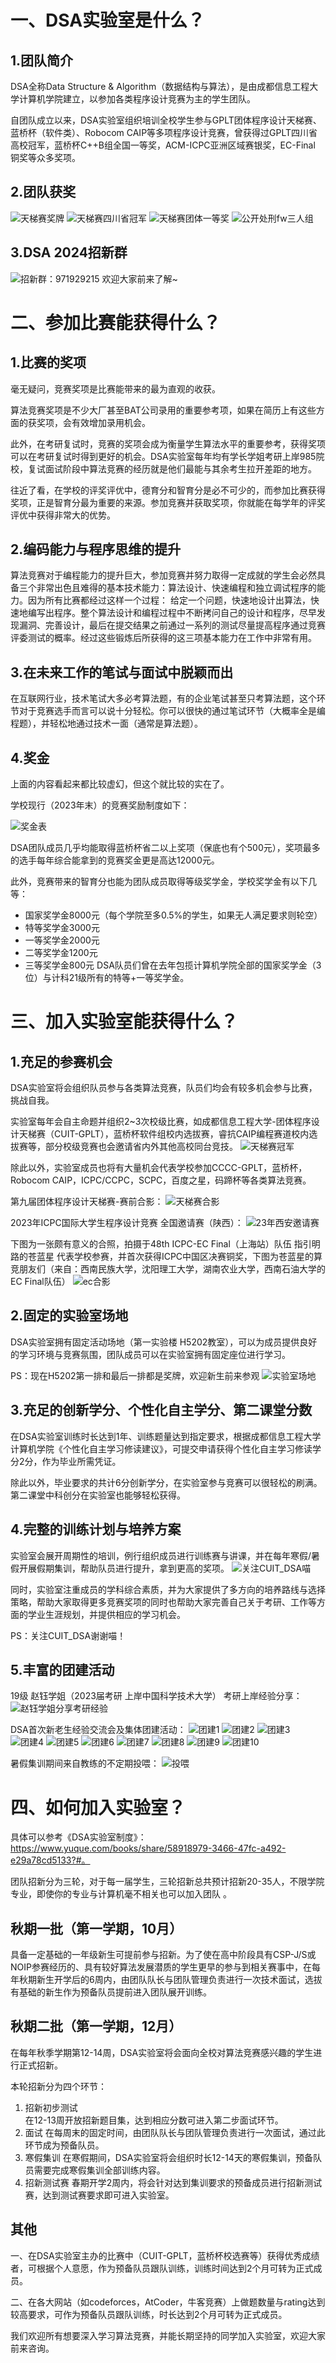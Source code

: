 # 一、DSA实验室是什么？
## 1.团队简介
DSA全称Data Structure & Algorithm（数据结构与算法），是由成都信息工程大学计算机学院建立，以参加各类程序设计竞赛为主的学生团队。

自团队成立以来，DSA实验室组织培训全校学生参与GPLT团体程序设计天梯赛、蓝桥杯（软件类）、Robocom CAIP等多项程序设计竞赛，曾获得过GPLT四川省高校冠军，蓝桥杯C++B组全国一等奖，ACM-ICPC亚洲区域赛银奖，EC-Final 铜奖等众多奖项。
## 2.团队获奖
![天梯赛奖牌](./picture/天梯赛奖牌.jpg)
![天梯赛四川省冠军](./picture/天梯赛四川冠军.png)
![天梯赛团体一等奖](./picture/天梯赛团队一等奖.png)
![公开处刑fw三人组](./picture/公开处刑fw三人组.png)

## 3.DSA 2024招新群
![招新群：971929215](./picture/招新群.jpg)
欢迎大家前来了解~

# 二、参加比赛能获得什么？
## 1.比赛的奖项
毫无疑问，竞赛奖项是比赛能带来的最为直观的收获。

算法竞赛奖项是不少大厂甚至BAT公司录用的重要参考项，如果在简历上有这些方面的获奖项，会有效增加录用机会。

此外，在考研复试时，竞赛的奖项会成为衡量学生算法水平的重要参考，获得奖项可以在考研复试时得到更好的机会。DSA实验室每年均有学长学姐考研上岸985院校，复试面试阶段中算法竞赛的经历就是他们最能与其余考生拉开差距的地方。

往近了看，在学校的评奖评优中，德育分和智育分是必不可少的，而参加比赛获得奖项，正是智育分最为重要的来源。参加竞赛并获取奖项，你就能在每学年的评奖评优中获得非常大的优势。

## 2.编码能力与程序思维的提升
 算法竞赛对于编程能力的提升巨大，参加竞赛并努力取得一定成就的学生会必然具备三个非常出色且难得的基本技术能力：算法设计、快速编程和独立调试程序的能力。因为所有比赛都经过这样一个过程： 给定一个问题，快速地设计出算法，快速地编写出程序。整个算法设计和编程过程中不断拷问自己的设计和程序，尽早发现漏洞、完善设计，最后在提交结果之前通过一系列的测试尽量提高程序通过竞赛评委测试的概率。经过这些锻炼后所获得的这三项基本能力在工作中非常有用。  
## 3.在未来工作的笔试与面试中脱颖而出
在互联网行业，技术笔试大多必考算法题，有的企业笔试甚至只考算法题，这个环节对于竞赛选手而言可以说十分轻松。你可以很快的通过笔试环节（大概率全是编程题），并轻松地通过技术一面（通常是算法题）。  
## 4.奖金
上面的内容看起来都比较虚幻，但这个就比较的实在了。

学校现行（2023年末）的竞赛奖励制度如下：

![奖金表](./picture/奖金表.jpg)

DSA团队成员几乎均能取得蓝桥杯省二以上奖项（保底也有个500元），奖项最多的选手每年综合能拿到的竞赛奖金更是高达12000元。

此外，竞赛带来的智育分也能为团队成员取得等级奖学金，学校奖学金有以下几等：

- 国家奖学金8000元（每个学院至多0.5%的学生，如果无人满足要求则轮空） 
- 特等奖学金3000元
- 一等奖学金2000元
- 二等奖学金1200元
- 三等奖学金800元
DSA队员们曾在去年包揽计算机学院全部的国家奖学金（3位）与计科21级所有的特等+一等奖学金。
# 三、加入实验室能获得什么？
## 1.充足的参赛机会
DSA实验室将会组织队员参与各类算法竞赛，队员们均会有较多机会参与比赛，挑战自我。

实验室每年会自主命题并组织2~3次校级比赛，如成都信息工程大学-团体程序设计天梯赛（CUIT-GPLT），蓝桥杯软件组校内选拔赛，睿抗CAIP编程赛道校内选拔赛等，部分校级竞赛也会邀请省内外其他高校同台竞技。
![天梯赛冠军](./picture/天梯赛冠军.png)

除此以外，实验室成员也将有大量机会代表学校参加CCCC-GPLT，蓝桥杯，Robocom CAIP，ICPC/CCPC，SCPC，百度之星，码蹄杯等各类算法竞赛。

第九届团体程序设计天梯赛-赛前合影：
![天梯赛合影](./picture/天梯赛合影.jpeg)

2023年ICPC国际大学生程序设计竞赛 全国邀请赛（陕西）：
![23年西安邀请赛](./picture/23年西安邀请赛.png)

下图为一张颇有意义的合照，拍摄于48th ICPC-EC Final（上海站）队伍 指引明路的苍蓝星 代表学校参赛，并首次获得ICPC中国区决赛铜奖，下图为苍蓝星的算竞朋友们（来自：西南民族大学，沈阳理工大学，湖南农业大学，西南石油大学的EC Final队伍）
![ec合影](./picture/ec合影.jpg)

## 2.固定的实验室场地
DSA实验室拥有固定活动场地（第一实验楼 H5202教室），可以为成员提供良好的学习环境与竞赛氛围，团队成员可以在实验室拥有固定座位进行学习。

PS：现在H5202第一排和最后一排都是奖牌，欢迎新生前来参观
![实验室场地](./picture/实验室场地.png)

## 3.充足的创新学分、个性化自主学分、第二课堂分数
在DSA实验室训练时长达到1年、训练题量达到指定要求，根据成都信息工程大学计算机学院《个性化自主学习修读建议》，可提交申请获得个性化自主学习修读学分2分，作为毕业所需凭证。  

除此以外，毕业要求的共计6分创新学分，在实验室参与竞赛可以很轻松的刷满。
第二课堂中科创分在实验室也能够轻松获得。
## 4.完整的训练计划与培养方案
实验室会展开周期性的培训，例行组织成员进行训练赛与讲课，并在每年寒假/暑假开展假期集训，帮助队员进行提升，拿到更高的奖项。
![关注CUIT_DSA喵](./picture/关注CUIT_DSA喵.png)

同时，实验室注重成员的学科综合素质，并为大家提供了多方向的培养路线与选择策略，帮助大家取得更多竞赛奖项的同时也帮助大家完善自己关于考研、工作等方面的学业生涯规划，并提供相应的学习机会。

PS：关注CUIT_DSA谢谢喵！
## 5.丰富的团建活动
19级 赵钰学姐（2023届考研 上岸中国科学技术大学） 考研上岸经验分享：
![赵钰学姐分享考研经验](./picture/赵钰学姐分享考研经验.jpg)

DSA首次新老生经验交流会及集体团建活动：
![团建1](./picture/团建1.jpg)
![团建2](./picture/团建2.jpg)
![团建3](./picture/团建3.jpg)
![团建4](./picture/团建4.jpg)
![团建5](./picture/团建5.jpg)
![团建6](./picture/团建6.jpg)
![团建7](./picture/团建7.jpg)
![团建8](./picture/团建8.jpg)
![团建9](./picture/团建9.jpg)
![团建10](./picture/团建10.jpg)


暑假集训期间来自教练的不定期投喂：
![投喂](./picture/投喂.jpg)

# 四、如何加入实验室？
具体可以参考《DSA实验室制度》：https://www.yuque.com/books/share/58918979-3466-47fc-a492-e29a78cd5133?#。

团队招新分为三轮，对于每一届学生，三轮招新总共预计招新20-35人，不限学院专业，即使你的专业与计算机毫不相关也可以加入团队 。
## 秋期一批（第一学期，10月）
具备一定基础的一年级新生可提前参与招新。为了使在高中阶段具有CSP-J/S或NOIP参赛经历的、具有较好算法发展潜质的学生更早的参与到相关赛事中，在每年秋期新生开学后的6周内，由团队队长与团队管理负责进行一次技术面试，选拔有基础的新生作为预备队员提前进入团队展开训练。  
## 秋期二批（第一学期，12月）
在每年秋季学期第12-14周，DSA实验室将会面向全校对算法竞赛感兴趣的学生进行正式招新。

本轮招新分为四个环节：  
1. 招新初步测试  
在12-13周开放招新题目集，达到相应分数可进入第二步面试环节。  
2. 面试
在每周末的固定时间，由团队队长与团队管理负责进行一次面试，通过此环节成为预备队员。  
3. 寒假集训
在寒假期间，DSA实验室将会组织时长12-14天的寒假集训，预备队员需要完成寒假集训全部训练内容。 
4. 招新测试赛
春期开学2周内，将会针对达到集训要求的预备成员进行招新测试赛，达到测试赛要求即可进入实验室。  
## 其他
一、在DSA实验室主办的比赛中（CUIT-GPLT，蓝桥杯校选赛等）获得优秀成绩者，可根据个人意愿，作为预备队员跟队训练，训练时间达到2个月可转为正式成员。

二、在各大网站（如codeforces，AtCoder，牛客竞赛）上做题数量与rating达到较高要求，可作为预备队员跟队训练，时长达到2个月可转为正式成员。  

我们欢迎所有想要深入学习算法竞赛，并能长期坚持的同学加入实验室，欢迎大家前来咨询。
